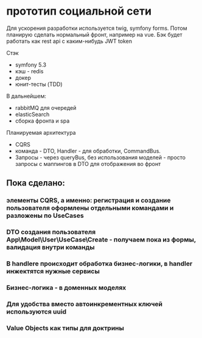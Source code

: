 # прототип социальной сети
Для ускорения разработки используется twig, symfony forms. Потом планирую сделать нормальный фронт, например на vue.
Бэк будет работать как rest api с каким-нибудь JWT token

Стэк
- symfony 5.3
- кэш - redis
- докер
- юнит-тесты (TDD)

В дальнейшем: 
- rabbitMQ для очередей
- elasticSearch
- сборка фронта и spa

Планируемая архитектура

- CQRS 
- команда - DTO, Handler - для обработки, CommandBus. 
- Запросы - через queryBus, без использования моделей - просто запросы с маппингов в DTO для отображения во фронт

## Пока сделано:

### элементы CQRS, а именно: регистрация и создание пользователя оформлены отдельными командами и разложены по UseCases
### DTO создания пользователя App\Model\User\UseCase\Create - получаем пока из формы, валидация внутри команды
### В handlere происходит обработка бизнес-логики, в handler инжектятся нужные сервисы
### Бизнес-логика  - в доменных моделях
### Для удобства вместо автоинкрементных ключей используются uuid
### Value Objects как типы для доктрины


